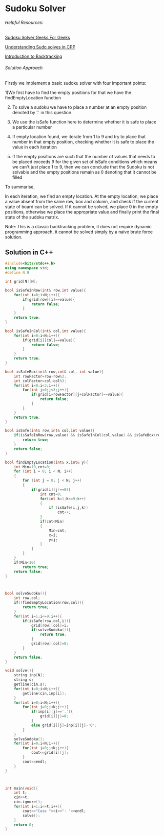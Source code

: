 # Sudoku Solver

###### Helpful Resources:

[Sudoku Solver Geeks For Geeks](https://www.geeksforgeeks.org/sudoku-backtracking-7/)

[Understanding Sudo solves in CPP](https://www.youtube.com/watch?v=lIOupNAafT0)

[Introduction to Backtracking](https://www.youtube.com/watch?v=DKCbsiDBN6c)

###### Solution Approach

Firstly we implement a basic sudoku solver with four important points:

1)We first have to find the empty positions for that we have the findEmptyLocation function

2) To solve a sudoku we have to place a number at an empty position denoted by '.' in this question

3) We use the isSafe function here to determine whether it is safe to place a particular number

4) If empty location found, we iterate from 1 to 9 and try to place that number in that empty position, checking whether it is safe to place the value in each iteration

5) If the empty positions are such that the number of values that needs to be placed exceeds 9 for the given set of isSafe conditions which means we can't just place 1 to 9, then we can conclude that the Sudoku is not solvable and the empty positions remain as 0 denoting that it cannot be filled

To summarise,

In each iteration, we find an empty location. At the empty location, we place a value absent from the same row, box and column, and check if the current state of board can be solved. If it cannot be solved, we place 0 in the empty positions, otherwise we place the appropriate value and finally print the final state of the sudoku matrix.


Note: This is a classic backtracking problem, it does not require dynamic programming approach, it cannot be solved simply by a naive brute force solution.


## Solution in C++
```cpp
#include<bits/stdc++.h>
using namespace std;
#define N 9

int grid[N][N];

bool isSafeInRow(int& row,int value){
    for(int i=0;i<N;i++){
        if(grid[row][i]==value){
            return false;
        }
    }
    return true;
}

bool isSafeInCol(int& col,int value){
    for(int i=0;i<N;i++){
        if(grid[i][col]==value){
            return false;
        }
    }
    return true;
}

bool isSafeBox(int& row,int& col, int value){
    int rowFactor=row-row%3;
    int colFactor=col-col%3;
    for(int i=0;i<3;i++){
        for(int j=0;j<3;j++){
            if(grid[i+rowFactor][j+colFactor]==value){
                return false;
            }
        }
    }
    return true;
}

bool isSafe(int& row,int& col,int value){
    if(isSafeInRow(row,value) && isSafeInCol(col,value) && isSafeBox(row,col,value)){
        return true;
    }
    return false;
}

bool findEmptyLocation(int& x,int& y){
    int Min=10,cnt=0;
    for (int i = 0; i < N; i++)
    {
        for (int j = 0; j < N; j++)
        {
            if(grid[i][j]==0){
                int cnt=0;
                for(int k=1;k<=9;k++)
                {
                    if (isSafe(i,j,k))
                        cnt++;
                }
                if(cnt<Min)
                {
                    Min=cnt;
                    x=i;
                    y=j;
                }
            }
        }
    }
    if(Min<10)
        return true;
    return false;
}



bool solveSudoku(){
    int row,col;
    if(!findEmptyLocation(row,col)){
        return true;
    }
    for(int i=1;i<=9;i++){
        if(isSafe(row,col,i)){
            grid[row][col]=i;
            if(solveSudoku()){
                return true;
            }
            grid[row][col]=0;
        }
    }
    return false;
}

void solve(){
    string inp[N];
    string s;
    getline(cin,s);
    for(int i=0;i<N;i++){
        getline(cin,inp[i]);
    }
    for(int i=0;i<N;i++){
        for(int j=0;j<N;j++){
            if(inp[i][j]=='.'){
                grid[i][j]=0;
            }
            else grid[i][j]=inp[i][j]-'0';
        }
    }
    solveSudoku();
    for(int i=0;i<N;i++){
        for(int j=0;j<N;j++){
            cout<<grid[i][j];
        }
        cout<<endl;
    }
}



int main(void){
    int t;
    cin>>t;
    cin.ignore();
    for(int i=1;i<=t;i++){
        cout<<"Case "<<i<<": "<<endl;
        solve();
    }
    return 0;
}

```
